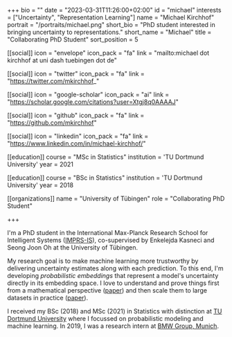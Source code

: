 +++
bio = ""
date = "2023-03-31T11:26:00+02:00"
id = "michael"
interests = ["Uncertainty", "Representation Learning"]
name = "Michael Kirchhof"
portrait = "/portraits/michael.png"
short_bio = "PhD student interested in bringing uncertainty to representations."
short_name = "Michael"
title = "Collaborating PhD Student"
sort_position = 5

[[social]]
    icon = "envelope"
    icon_pack = "fa"
    link = "mailto:michael dot kirchhof at uni dash tuebingen dot de"

[[social]]
    icon = "twitter"
    icon_pack = "fa"
    link = "https://twitter.com/mkirchhof_"

[[social]]
    icon = "google-scholar"
    icon_pack = "ai"
    link = "https://scholar.google.com/citations?user=Xtgj8q0AAAAJ"

[[social]]
    icon = "github"
    icon_pack = "fa"
    link = "https://github.com/mkirchhof"

[[social]]
    icon = "linkedin"
    icon_pack = "fa"
    link = "https://www.linkedin.com/in/michael-kirchhof/"

[[education]]
    course = "MSc in Statistics"
    institution = 'TU Dortmund University'
    year = 2021

[[education]]
    course = "BSc in Statistics"
    institution = 'TU Dortmund University'
    year = 2018

[[organizations]]
    name = "University of Tübingen"
    role = "Collaborating PhD Student"

+++

I'm a PhD student in the International Max-Planck Research School for Intelligent Systems ([IMPRS-IS](https://imprs.is.mpg.de/)), co-supervised by Enkelejda Kasneci and Seong Joon Oh at the University of Tübingen. 

My research goal is to make machine learning more trustworthy by delivering uncertainty estimates along with each prediction. To this end, I'm developing _probabilistic embeddings_ that represent a model's uncertainty directly in its embedding space. I love to understand and prove things first from a mathematical perspective ([paper](https://arxiv.org/abs/2302.02865)) and then scale them to large datasets in practice ([paper](https://arxiv.org/abs/2207.03784)).

I received my BSc (2018) and MSc (2021) in Statistics with distinction at [TU Dortmund University](https://statistik.tu-dortmund.de/en/) where I focussed on probabilistic modeling and machine learning. In 2019, I was a research intern at [BMW Group, Munich](https://www.bmwgroup.com/).